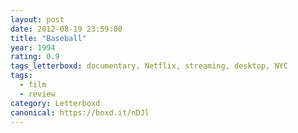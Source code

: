 ```yaml
---
layout: post 
date: 2012-08-19 23:59:00
title: "Baseball"
year: 1994
rating: 0.9
tags_letterboxd: documentary, Netflix, streaming, desktop, NYC
tags:
  - film
  - review
category: Letterboxd
canonical: https://boxd.it/nDJl
---
```

